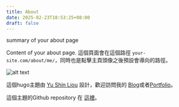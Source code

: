 ```yaml
---
title: About
date: 2025-02-23T18:53:25+08:00
draft: false
---
```


summary of your about page

<!--more-->

Content of your about page.
這個頁面會在這個路徑 `your-site.com/about/me/`，同時也是點擊主頁頭像之後預設會導向的路徑。

![alt text](/image.png)

這個hugo主題由 [Yu Shin Liou](https://github.com/yushinliou) 設計，歡迎訪問我的 [Blog](https://focusidler.com)或者[Portfolio](https://yushinliou.github.io)。

這個主題的Github repository 在 [這裡](https://github.com/yushinliou/hugo-theme-times)。
